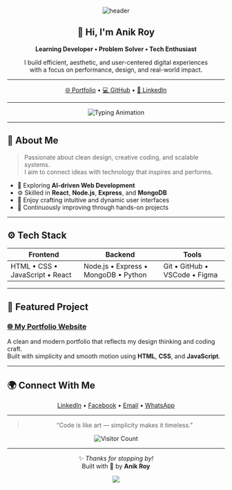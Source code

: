 <!-- 🌐 HEADER -->
<p align="center">
  <img src="https://capsule-render.vercel.app/api?type=waving&color=0:0A192F,100:112240&height=180&section=header&text=Anik%20Roy&fontAlign=50&fontAlignY=35&fontColor=ffffff&fontSize=40" alt="header"/>
</p>

<div align="center">

## 👋 Hi, I'm **Anik Roy**
**Learning Developer • Problem Solver • Tech Enthusiast**

I build efficient, aesthetic, and user-centered digital experiences  
with a focus on performance, design, and real-world impact.

---

[🌐 Portfolio](https://ethesonx082531.github.io/MyPortFolio/) • [💻 GitHub](https://github.com/FtZ0de0hZirwfmj1w) • [🔗 LinkedIn](https://linkedin.com/in/yourprofile)

---

![Typing Animation](https://readme-typing-svg.herokuapp.com?font=Fira+Code&weight=500&duration=3800&pause=1200&color=00B8D9&center=true&vCenter=true&width=600&lines=Building+Modern+and+Meaningful+App+Experience;Flutter+DartDeveloper;Always+Learning+and+Creating)

</div>

---

## 🧭 About Me

> Passionate about clean design, creative coding, and scalable systems.  
> I aim to connect ideas with technology that inspires and performs.

- 🔭 Exploring **AI-driven Web Development**
- ⚙️ Skilled in **React**, **Node.js**, **Express**, and **MongoDB**
- 🎨 Enjoy crafting intuitive and dynamic user interfaces
- 🌱 Continuously improving through hands-on projects

---

## ⚙️ Tech Stack

<div align="center">

| Frontend | Backend | Tools |
|-----------|----------|-------|
| HTML • CSS • JavaScript • React | Node.js • Express • MongoDB • Python | Git • GitHub • VSCode • Figma |

</div>

---

## 🚀 Featured Project

### [🌐 My Portfolio Website](https://ethesonx082531.github.io/MyPortFolio/)
A clean and modern portfolio that reflects my design thinking and coding craft.  
Built with simplicity and smooth motion using **HTML**, **CSS**, and **JavaScript**.

---

## 🌍 Connect With Me

<div align="center">

[LinkedIn](https://linkedin.com/in/yourprofile) • [Facebook](https://facebook.com/) • [Email](mailto:your.email@example.com) • [WhatsApp](https://wa.me/01777973215)

</div>

---

<div align="center">

> “Code is like art — simplicity makes it timeless.”

![Visitor Count](https://komarev.com/ghpvc/?username=FtZ0de0hZirwfmj1w&color=00B8D9&style=flat-square)

---

✨ *Thanks for stopping by!*  
Built with 💙 by **Anik Roy**

<p align="center">
  <img src="https://capsule-render.vercel.app/api?type=waving&color=0:112240,100:0A192F&height=100&section=footer"/>
</p>

</div>
